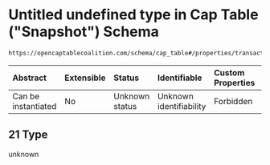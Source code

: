 # Untitled undefined type in Cap Table ("Snapshot") Schema

```txt
https://opencaptablecoalition.com/schema/cap_table#/properties/transactions/items/oneOf/21
```



| Abstract            | Extensible | Status         | Identifiable            | Custom Properties | Additional Properties | Access Restrictions | Defined In                                                                        |
| :------------------ | :--------- | :------------- | :---------------------- | :---------------- | :-------------------- | :------------------ | :-------------------------------------------------------------------------------- |
| Can be instantiated | No         | Unknown status | Unknown identifiability | Forbidden         | Allowed               | none                | [CapTable.schema.json*](../../schema/CapTable.schema.json "open original schema") |

## 21 Type

unknown
